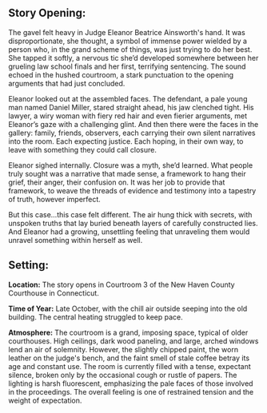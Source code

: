 ## Story Opening:

The gavel felt heavy in Judge Eleanor Beatrice Ainsworth's hand. It was disproportionate, she thought, a symbol of immense power wielded by a person who, in the grand scheme of things, was just trying to do her best. She tapped it softly, a nervous tic she’d developed somewhere between her grueling law school finals and her first, terrifying sentencing. The sound echoed in the hushed courtroom, a stark punctuation to the opening arguments that had just concluded.

Eleanor looked out at the assembled faces. The defendant, a pale young man named Daniel Miller, stared straight ahead, his jaw clenched tight. His lawyer, a wiry woman with fiery red hair and even fierier arguments, met Eleanor’s gaze with a challenging glint. And then there were the faces in the gallery: family, friends, observers, each carrying their own silent narratives into the room. Each expecting justice. Each hoping, in their own way, to leave with something they could call closure.

Eleanor sighed internally. Closure was a myth, she’d learned. What people truly sought was a narrative that made sense, a framework to hang their grief, their anger, their confusion on. It was her job to provide that framework, to weave the threads of evidence and testimony into a tapestry of truth, however imperfect.

But this case…this case felt different. The air hung thick with secrets, with unspoken truths that lay buried beneath layers of carefully constructed lies. And Eleanor had a growing, unsettling feeling that unraveling them would unravel something within herself as well.

## Setting:

**Location:** The story opens in Courtroom 3 of the New Haven County Courthouse in Connecticut.

**Time of Year:** Late October, with the chill air outside seeping into the old building. The central heating struggled to keep pace.

**Atmosphere:** The courtroom is a grand, imposing space, typical of older courthouses. High ceilings, dark wood paneling, and large, arched windows lend an air of solemnity. However, the slightly chipped paint, the worn leather on the judge's bench, and the faint smell of stale coffee betray its age and constant use. The room is currently filled with a tense, expectant silence, broken only by the occasional cough or rustle of papers. The lighting is harsh fluorescent, emphasizing the pale faces of those involved in the proceedings. The overall feeling is one of restrained tension and the weight of expectation.
